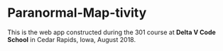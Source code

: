 # Paranormal-Map-tivity

This is the web app constructed during the 301 course at **Delta V Code School** in Cedar Rapids, Iowa, August 2018.
